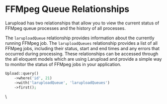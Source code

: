# FFMpeg Queue Relationships

Larupload has two relationships that allow you to view the current status of FFMpeg queue processes and the history of all processes.&#x20;

The `laruploadQueue` relationship provides information about the currently running FFMpeg job. The `laruploadQueues` relationship provides a list of all FFMpeg jobs, including their status, start and end times and any errors that occurred during processing. These relationships can be accessed through the all eloquent models which are using Larupload and provide a simple way to monitor the status of FFMpeg jobs in your application.

```php
Upload::query()
    ->where('id', 21)
    ->with('laruploadQueue', 'laruploadQueues')
    ->first();
```

\
